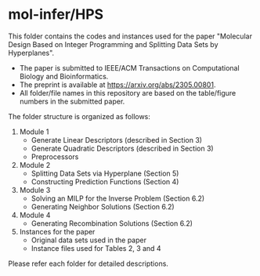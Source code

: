 # mol-infer/HPS
This folder contains the codes and instances used for the paper "Molecular Design Based on Integer Programming and Splitting Data Sets by Hyperplanes".
- The paper is submitted to IEEE/ACM Transactions on Computational Biology and Bioinformatics.
- The preprint is available at https://arxiv.org/abs/2305.00801.
- All folder/file names in this repository are based on the table/figure numbers in the submitted paper. 

The folder structure is organized as follows:
1. Module 1
   - Generate Linear Descriptors (described in Section 3)
   - Generate Quadratic Descriptors (described in Section 3)
   - Preprocessors
1. Module 2
   - Splitting Data Sets via Hyperplane (Section 5)
   - Constructing Prediction Functions (Section 4)
1. Module 3
   - Solving an MILP for the Inverse Problem (Section 6.2)
   - Generating Neighbor Solutions (Section 6.2)
1. Module 4
   - Generating Recombination Solutions (Section 6.2)
1. Instances for the paper
   - Original data sets used in the paper
   - Instance files used for Tables 2, 3 and 4
  
Please refer each folder for detailed descriptions.


